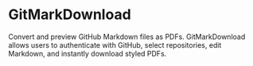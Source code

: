 # GitMarkDownload
Convert and preview GitHub Markdown files as PDFs. GitMarkDownload allows users to authenticate with GitHub, select repositories, edit Markdown, and instantly download styled PDFs.
